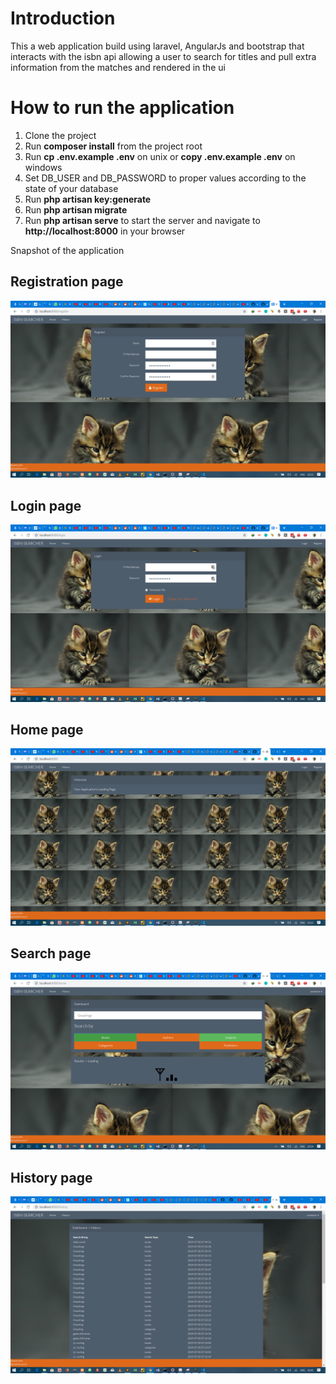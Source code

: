 # Introduction 

This a web application build using laravel, AngularJs and bootstrap that interacts with the isbn api 
allowing a user to search for titles and pull extra information from the matches and rendered in the ui


# How to run the application
1. Clone the project
2. Run **composer install** from the project root
3. Run **cp .env.example .env** on unix or **copy .env.example .env** on windows
4. Set DB_USER and DB_PASSWORD to proper values according to the state of your database
5. Run **php artisan key:generate**
5. Run **php artisan migrate**
7. Run **php artisan serve** to start the server and navigate to **http://localhost:8000** in your browser

Snapshot of the application
## Registration page
![Image of registration page](public/res/images/register.png)
## Login  page
![Image of login page](public/res/images/login.png)
## Home page
![Image of home page](public/res/images/home.png)
## Search page
![Image of search page](public/res/images/search.png)
## History page 
![Image of history page](public/res/images/history.png)